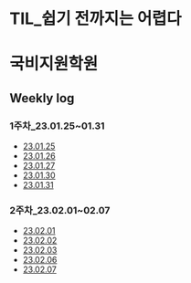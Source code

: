 TIL_쉽기 전까지는 어렵다
============================

# 국비지원학원

## Weekly log
 ### 1주차_23.01.25~01.31
  - [23.01.25](https://github.com/heejuyoondev/TIL/blob/main/%EA%B5%AD%EB%B9%84%EC%A7%80%EC%9B%90%ED%95%99%EC%9B%90/WeeklyLog/1%EC%A3%BC%EC%B0%A8/230125.md)
  - [23.01.26](https://github.com/heejuyoondev/TIL/blob/main/%EA%B5%AD%EB%B9%84%EC%A7%80%EC%9B%90%ED%95%99%EC%9B%90/WeeklyLog/1%EC%A3%BC%EC%B0%A8/230126.md)
  - [23.01.27](https://github.com/heejuyoondev/TIL/blob/main/%EA%B5%AD%EB%B9%84%EC%A7%80%EC%9B%90%ED%95%99%EC%9B%90/WeeklyLog/1%EC%A3%BC%EC%B0%A8/230127.md)
  - [23.01.30](https://github.com/heejuyoondev/TIL/blob/main/%EA%B5%AD%EB%B9%84%EC%A7%80%EC%9B%90%ED%95%99%EC%9B%90/WeeklyLog/1%EC%A3%BC%EC%B0%A8/230130.md)
  - [23.01.31](https://github.com/heejuyoondev/TIL/blob/main/%EA%B5%AD%EB%B9%84%EC%A7%80%EC%9B%90%ED%95%99%EC%9B%90/WeeklyLog/1%EC%A3%BC%EC%B0%A8/230131.md)

 ### 2주차_23.02.01~02.07
  - [23.02.01](https://github.com/heejuyoondev/TIL/blob/main/%EA%B5%AD%EB%B9%84%EC%A7%80%EC%9B%90%ED%95%99%EC%9B%90/WeeklyLog/2%EC%A3%BC%EC%B0%A8/230201.md)
  - [23.02.02](https://github.com/heejuyoondev/TIL/blob/main/%EA%B5%AD%EB%B9%84%EC%A7%80%EC%9B%90%ED%95%99%EC%9B%90/WeeklyLog/2%EC%A3%BC%EC%B0%A8/230202.md)
  - [23.02.03](https://github.com/heejuyoondev/TIL/blob/main/%EA%B5%AD%EB%B9%84%EC%A7%80%EC%9B%90%ED%95%99%EC%9B%90/WeeklyLog/2%EC%A3%BC%EC%B0%A8/230203.md)
  - [23.02.06](https://github.com/heejuyoondev/TIL/blob/main/%EA%B5%AD%EB%B9%84%EC%A7%80%EC%9B%90%ED%95%99%EC%9B%90/WeeklyLog/2%EC%A3%BC%EC%B0%A8/230206.md)
  - [23.02.07](https://github.com/heejuyoondev/TIL/blob/main/%EA%B5%AD%EB%B9%84%EC%A7%80%EC%9B%90%ED%95%99%EC%9B%90/WeeklyLog/2%EC%A3%BC%EC%B0%A8/230207.md)

